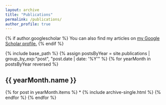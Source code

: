 ```yaml
---
layout: archive
title: "Publications"
permalink: /publications/
author_profile: true
---
```


{% if author.googlescholar %}
  You can also find my articles on <u><a href="{{author.googlescholar}}">my Google Scholar profile</a>.</u>
{% endif %}

{% include base_path %}
{% assign postsByYear = site.publications | group_by_exp:"post", "post.date | date: '%Y'"  %}
{% for yearMonth in postsByYear reversed %}
  <h2>{{ yearMonth.name }}</h2>
      {% for post in yearMonth.items %}
       *  {% include archive-single.html %}
      {% endfor %}
{% endfor %}

